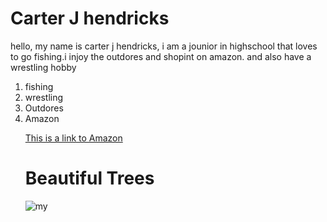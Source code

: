<!DOCTYPE html>
<html>
<head>
    <h1>Carter J hendricks </h1>
    <p style="text-align: left;"> hello, my name is carter j hendricks, i am a jounior in
        highschool that loves to go fishing.i injoy the outdores and shopint on amazon.
        and also have a wrestling hobby </p>
    <title> ordered ist </title>
</head>
<body1>
    <ol>
        <li>fishing</li>
        <li>wrestling</li>
        <li>Outdores</li>
        <li> Amazon</li>
</body1>
<p style="text-align: left;">
<a href="https://www.amazon.com/">This is a link to Amazon</a>
</p>

<h2></h2>
<h1>Beautiful Trees</h1>
<img src="Download/tree.jpg" alt="my ">
</html>
